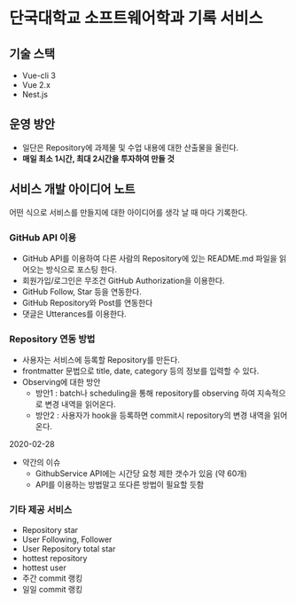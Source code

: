 # 단국대학교 소프트웨어학과 기록 서비스

## 기술 스택

- Vue-cli 3
- Vue 2.x
- Nest.js

## 운영 방안

- 일단은 Repository에 과제물 및 수업 내용에 대한 산출물을 올린다.
- **매일 최소 1시간, 최대 2시간을 투자하여 만들 것**

## 서비스 개발 아이디어 노트

어떤 식으로 서비스를 만들지에 대한 아이디어를 생각 날 때 마다 기록한다.

### GitHub API 이용

- GitHub API를 이용하여 다른 사람의 Repository에 있는 README.md 파일을 읽어오는 방식으로 포스팅 한다.
- 회원가입/로그인은 무조건 GitHub Authorization을 이용한다.
- GitHub Follow, Star 등을 연동한다.
- GitHub Repository와 Post를 연동한다
- 댓글은 Utterances를 이용한다.

### Repository 연동 방법

- 사용자는 서비스에 등록할 Repository를 만든다.
- frontmatter 문법으로 title, date, category 등의 정보를 입력할 수 있다.
- Observing에 대한 방안
  - 방안1 : batch나 scheduling을 통해 repository를 observing 하여 지속적으로 변경 내역을 읽어온다.
  - 방안2 : 사용자가 hook을 등록하면 commit시 repository의 변경 내역을 읽어온다.
  
2020-02-28
- 약간의 이슈
  - GithubService API에는 시간당 요청 제한 갯수가 있음 (약 60개)
  - API를 이용하는 방법말고 또다른 방법이 필요할 듯함

### 기타 제공 서비스

- Repository star
- User Following, Follower
- User Repository total star
- hottest repository
- hottest user
- 주간 commit 랭킹
- 일일 commit 랭킹
